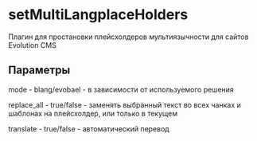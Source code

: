 # setMultiLangplaceHolders
Плагин для простановки плейсхолдеров мультиязычности для сайтов Evolution CMS

## Параметры ##

mode - blang/evobael - в зависимости от используемого решения

replace_all - true/false - заменять выбранный текст во всех чанках и шаблонах на плейсхолдер, или только в текущем

translate - true/false - автоматический перевод
